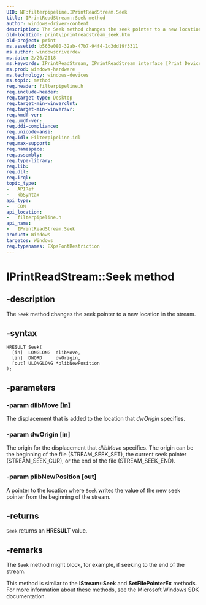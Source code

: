 ```yaml
---
UID: NF:filterpipeline.IPrintReadStream.Seek
title: IPrintReadStream::Seek method
author: windows-driver-content
description: The Seek method changes the seek pointer to a new location in the stream.
old-location: print\iprintreadstream_seek.htm
old-project: print
ms.assetid: b563e080-32ab-47b7-94f4-1d3dd19f3311
ms.author: windowsdriverdev
ms.date: 2/26/2018
ms.keywords: IPrintReadStream, IPrintReadStream interface [Print Devices], Seek method, IPrintReadStream::Seek, Seek method [Print Devices], Seek method [Print Devices], IPrintReadStream interface, Seek,IPrintReadStream.Seek, filterpipeline/IPrintReadStream::Seek, filterpipeline_622c8e3a-c21f-4784-ba2d-96833fab4230.xml, print.iprintreadstream_seek
ms.prod: windows-hardware
ms.technology: windows-devices
ms.topic: method
req.header: filterpipeline.h
req.include-header: 
req.target-type: Desktop
req.target-min-winverclnt: 
req.target-min-winversvr: 
req.kmdf-ver: 
req.umdf-ver: 
req.ddi-compliance: 
req.unicode-ansi: 
req.idl: Filterpipeline.idl
req.max-support: 
req.namespace: 
req.assembly: 
req.type-library: 
req.lib: 
req.dll: 
req.irql: 
topic_type:
-	APIRef
-	kbSyntax
api_type:
-	COM
api_location:
-	filterpipeline.h
api_name:
-	IPrintReadStream.Seek
product: Windows
targetos: Windows
req.typenames: EXpsFontRestriction
---
```


# IPrintReadStream::Seek method


## -description


The <code>Seek</code> method changes the seek pointer to a new location in the stream.


## -syntax


````
HRESULT Seek(
  [in]  LONGLONG  dlibMove,
  [in]  DWORD     dwOrigin,
  [out] ULONGLONG *plibNewPosition
);
````


## -parameters




### -param dlibMove [in]

The displacement that is added to the location that <i>dwOrigin</i> specifies.


### -param dwOrigin [in]

The origin for the displacement that <i>dlibMove</i> specifies. The origin can be the beginning of the file (STREAM_SEEK_SET), the current seek pointer (STREAM_SEEK_CUR), or the end of the file (STREAM_SEEK_END). 


### -param plibNewPosition [out]

A pointer to the location where <code>Seek</code> writes the value of the new seek pointer from the beginning of the stream. 


## -returns



<code>Seek</code> returns an <b>HRESULT</b> value.




## -remarks



The <code>Seek</code> method might block, for example, if seeking to the end of the stream.

This method is similar to the <b>IStream::Seek</b> and <b>SetFilePointerEx</b> methods. For more information about these methods, see the Microsoft Windows SDK documentation.



